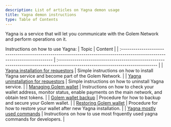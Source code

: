 ```yaml
---
description: List of articles on Yagna demon usage
title: Yagna demon instructions
type: Table of Contents
---
```


Yagna is a service that will let you communicate with the Golem Network and perform operations on it.

Instructions on how to use Yagna:
| Topic | Content |
| :-------------------------------------------------------------------------------------------------------------------------- | :------------------------------------------------------------------------------------------------------------------------------ |
| [Yagna installation for requestors](/docs/creators/tools/yagna/yagna-installation-for-requestors) | Simple instructions on how to install Yagna service and become part of the Golem Network. |
| [Yagna uninstallation for requestors](/docs/creators/tools/yagna/requestor-uninstallation) | Simple instructions on how to uninstall Yagna service. |
| [Managing Golem wallet](/docs/creators/tools/yagna/managing-golem-wallet) | Instructions on how to check your wallet address, monitor status, enable payments on the main network, and obtain test tokens. |
| [Golem wallet backup](/docs/creators/tools/yagna/golem-wallet-backup) | Procedure for how to backup and secure your Golem wallet. |
| [Restoring Golem wallet](/docs/creators/tools/yagna/restoring-golem-wallet) | Procedure for how to restore your wallet after new Yagna installation. |
| [Yagna mostly used commands](/docs/creators/tools/yagna/yagna-mostly-used-commands) | Instructions on how to use most frquently used yagna commands for developers. |
